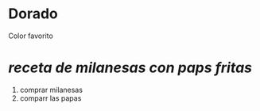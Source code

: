 # Dorado
Color favorito
# *receta de milanesas con paps fritas*
1. comprar milanesas
2. comparr las papas
